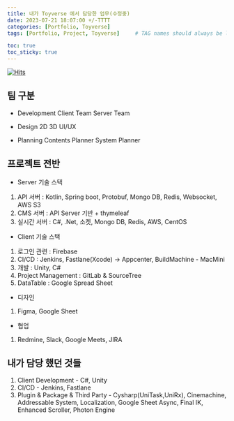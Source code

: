 ```yaml
---
title: 내가 Toyverse 에서 담당한 업무(수정중)
date: 2023-07-21 18:07:00 +/-TTTT
categories: [Portfolio, Toyverse]
tags: [Portfolio, Project, Toyverse]     # TAG names should always be lowercase

toc: true
toc_sticky: true
---
```


[![Hits](https://hits.seeyoufarm.com/api/count/incr/badge.svg?url=https%3A%2F%2Fepheria.github.io&count_bg=%2379C83D&title_bg=%23555555&icon=&icon_color=%23E7E7E7&title=views&edge_flat=false)](https://hits.seeyoufarm.com)

## 팀 구분
- Development
Client Team
Server Team

- Design
2D
3D
UI/UX

- Planning
Contents Planner
System Planner

## 프로젝트 전반
- Server 기술 스택
1. API 서버 : Kotlin, Spring boot, Protobuf, Mongo DB, Redis, Websocket, AWS S3
2. CMS 서버 : API Server 기반 + thymeleaf
3. 실시간 서버 : C#, .Net, 소켓, Mongo DB, Redis, AWS, CentOS

- Client 기술 스택
1. 로그인 관련 : Firebase
2. CI/CD : Jenkins, Fastlane(Xcode) -> Appcenter, BuildMachine - MacMini
3. 개발 : Unity, C#
4. Project Management : GitLab & SourceTree
5. DataTable : Google Spread Sheet

- 디자인
1. Figma, Google Sheet

- 협업
1. Redmine, Slack, Google Meets, JIRA

## 내가 담당 했던 것들
1. Client Development - C#, Unity
2. CI/CD - Jenkins, Fastlane
3. Plugin & Package & Third Party - Cysharp(UniTask,UniRx), Cinemachine, Addressable System, Localization, Google Sheet Async, Final IK, Enhanced Scroller, Photon Engine